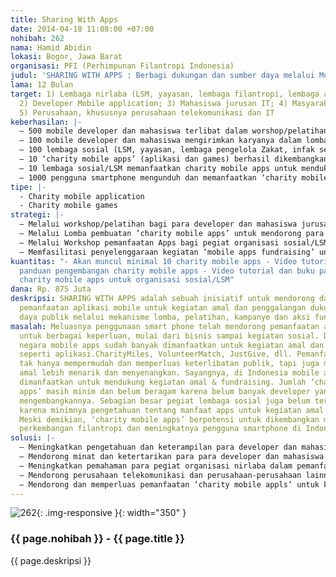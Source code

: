 ```yaml
---
title: Sharing With Apps
date: 2014-04-18 11:08:00 +07:00
nohibah: 262
nama: Hamid Abidin
lokasi: Bogor, Jawa Barat
organisasi: PFI (Perhimpunan Filantropi Indonesia)
judul: 'SHARING WITH APPS : Berbagi dukungan dan sumber daya melalui Mobile Aplikasi'
lama: 12 Bulan
target: 1) Lembaga nirlaba (LSM, yayasan, lembaga filantropi, lembaga amil zakat);
  2) Developer Mobile application; 3) Mahasiswa jurusan IT; 4) Masyarakat donatur;
  5) Perusahaan, khususnya perusahaan telekomunikasi dan IT
keberhasilan: |-
  – 500 mobile developer dan mahasiswa terlibat dalam worshop/pelatihan pengembangan ‘charity mobile apps’
  – 100 mobile developer dan mahasiswa mengirimkan karyanya dalam lomba ‘charity mobile apps’
  – 100 lembaga sosial (LSM, yayasan, lembaga pengelola Zakat, infak sedekah) terlibat dalam workshop/pelatihan pemanfaatan ‘charity mobile apps’
  – 10 ‘charity mobile apps’ (aplikasi dan games) berhasil dikembangkan untuk mendukung kegiatan amal dan fundraising
  – 10 lembaga sosial/LSM memanfaatkan charity mobile apps untuk mendukung kegiatan amal dan penggalangan dukungan/ sumber daya publik
  – 1000 pengguna smartphone mengunduh dan memanfaatkan ‘charity mobile apps’ untuk kegiatan amal dan mendukung program lembaga sosial/LSM
tipe: |-
  - Charity mobile application
  - Charity mobile games
strategi: |-
  – Melalui workshop/pelatihan bagi para developer dan mahasiswa jurusan IT untuk mengembangkan berbagai aplikasi mobile untuk mendukung kegiatan amal dan fundraising
  – Melalui Lomba pembuatan ‘charity mobile apps’ untuk mendorong para developer dan mahasiswa mengembangkan berbagai aplikasi mobile untuk mendukung kegiatan amal dan penggalangan dukungan/ sumber daya publik
  – Melalui Workshop pemanfaatan Apps bagi pegiat organisasi sosial/LSM untuk meningkatkan pengetahuan dan keterampilan mereka mengenai manfaat dan peran aplikasi mobile untuk mendukung kegiatan kegiatan amal dan fundraising
  – Memfasilitasi penyelenggaraan kegiatan ‘mobile apps fundraising’ untuk mendorong lembaga sosial/LSM dan masyarakat memanfaatan aplikasi mobile untuk kegiatan amal dan berbagi sumber daya bagi kepentingan publik
kuantitas: "- Akan muncul minimal 10 charity mobile apps - Video tutorial dan buku
  panduan pengembangan charity mobile apps - Video tutorial dan buku panduan penggunaan
  charity mobile apps untuk organisasi sosial/LSM"
dana: Rp. 875 Juta
deskripsi: SHARING WITH APPS adalah sebuah inisiatif untuk mendorong dan memperluas
  pemanfaatan aplikasi mobile untuk kegiatan amal dan penggalangan dukungan/sumber
  daya publik melalui mekanisme lomba, pelatihan, kampanye dan aksi fundraising
masalah: Meluasnya penggunaan smart phone telah mendorong pemanfaatan aplikasi mobile
  untuk berbagai keperluan, mulai dari bisnis sampai kegiatan sosial. Di berbagai
  negara mobile apps sudah banyak dimanfaatkan untuk kegiatan amal dan fundraising,
  seperti aplikasi.CharityMiles, VolunteerMatch, JustGive, dll. Pemanfaatan aplikasi
  tak hanya mempermudah dan memperluas keterlibatan publik, tapi juga membuat kegiatan
  amal lebih menarik dan menyenangkan. Sayangnya, di Indonesia mobile apps belum banyak
  dimanfaatkan untuk mendukung kegiatan amal & fundraising. Jumlah ‘charity mobile
  apps’ masih minim dan belum beragam karena belum banyak developer yang berminat
  mengembangkannya. Sebagian besar pegiat lembaga sosial juga belum tertarik menggunakannya
  karena minimnya pengetahuan tentang manfaat apps untuk kegiatan amal dan sosial.
  Meski demikian, ‘charity mobile apps’ berpotensi untuk dikembangkan mengingat pesatnya
  perkembangan filantropi dan meningkatnya pengguna smartphone di Indonesia
solusi: |-
  – Meningkatkan pengetahuan dan keterampilan para developer dan mahasiswa jurusan IT dalam pengembangan ‘charity mobile apps’
  – Mendorong minat dan ketertarikan para para developer dan mahasiswa jurusan IT untuk mengembangkan ‘charity mobile apps’
  – Meningkatkan pemahaman para pegiat organisasi nirlaba dalam pemanfaatan charity mobile apps
  – Mendorong perusahaan telekomunikasi dan perusahaan-perusahaan lainnya untuk menjadi mitra dan sponsor dalam pembuatan program ‘charity mobile apps’
  – Mendorong dan memperluas pemanfaatan ‘charity mobile appls’ untuk kegiatan amal dan charity yang dilakukan lembaga sosial/lsm
---
```


![262](/static/img/hibahcms/262.png){: .img-responsive }{: width="350" }

### {{ page.nohibah }} - {{ page.title }}

{{ page.deskripsi }}
